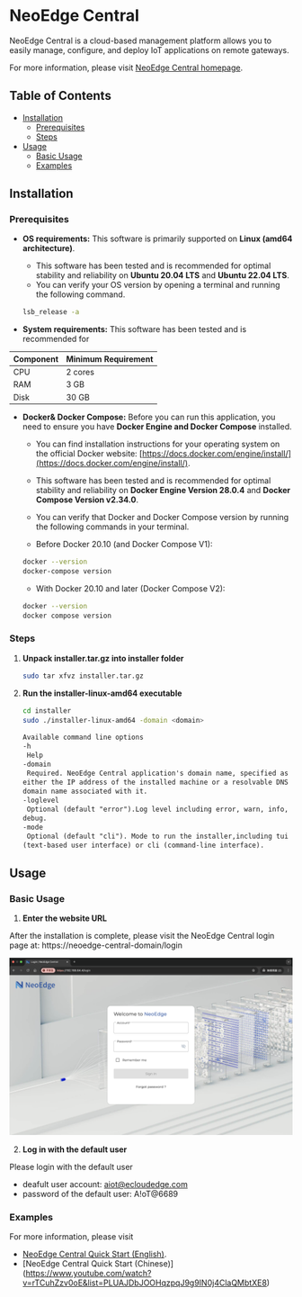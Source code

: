 # NeoEdge Central
NeoEdge Central is a cloud-based management platform allows you to easily manage, configure, and deploy IoT applications on remote gateways.

For more information, please visit [NeoEdge Central homepage](https://www.ecloudedge.com).

## Table of Contents
- [Installation](#installation)
    - [Prerequisites](#prerequisites)
    - [Steps](#steps)
- [Usage](#usage)
    - [Basic Usage](#basic-usage)
    - [Examples](#examples)


## Installation

### Prerequisites

* **OS requirements:**
This software is primarily supported on **Linux (amd64 architecture)**.
    - This software has been tested and is recommended for optimal stability and reliability on **Ubuntu 20.04 LTS** and **Ubuntu 22.04 LTS**.
    - You can verify your OS version by opening a terminal and running the following command.

    ```bash
    lsb_release -a
    ```

* **System requirements:**
This software has been tested and is recommended for

| Component  | Minimum Requirement | 
| --------   | -------- | 
| CPU        | 2 cores| 
| RAM        | 3 GB   | 
| Disk       | 30 GB  | 

* **Docker& Docker Compose:** 
Before you can run this application, you need to ensure you have **Docker Engine and Docker Compose** installed. 
    - You can find installation instructions for your operating system on the official Docker website: [https://docs.docker.com/engine/install/](https://docs.docker.com/engine/install/).
    - This software has been tested and is recommended for optimal stability and reliability on **Docker Engine Version 28.0.4** and **Docker Compose Version v2.34.0**.
    - You can verify that Docker and Docker Compose version by running the following commands in your terminal.

    - Before Docker 20.10 (and Docker Compose V1):
    ```bash
    docker --version
    docker-compose version
    ```
    - With Docker 20.10 and later (Docker Compose V2):
    ```bash
    docker --version
    docker compose version
    ```
### Steps
1.  **Unpack installer.tar.gz into installer folder**
    ```bash
    sudo tar xfvz installer.tar.gz
    ```
2. **Run the installer-linux-amd64 executable**

   ```bash
   cd installer
   sudo ./installer-linux-amd64 -domain <domain> 
   ```
   ```text
   Available command line options 
   -h
    Help
   -domain
    Required. NeoEdge Central application's domain name, specified as either the IP address of the installed machine or a resolvable DNS domain name associated with it.
   -loglevel
    Optional (default "error").Log level including error, warn, info, debug. 
   -mode
    Optional (default "cli"). Mode to run the installer,including tui (text-based user interface) or cli (command-line interface). 
   ```
## Usage

### Basic Usage
1.  **Enter the website URL**

After the installation is complete, please visit the NeoEdge Central login page at: https://neoedge-central-domain/login

![Website Screenshot](https://github.com/eCloudEdge-Digital/neoedge-central-user-manual/raw/dev/readme-images/login.png)
    
2. **Log in with the default user**

Please login with the default user
- deafult user account: aiot@ecloudedge.com
- password of the default user: A!oT@6689

### Examples

For more information, please visit 
- [NeoEdge Central Quick Start (English)](https://www.youtube.com/playlist?list=PLUAJDbJOOHqx2JrZCZpMZT_nlDE_qKT2h).
- [NeoEdge Central Quick Start (Chinese)] (https://www.youtube.com/watch?v=rTCuhZzv0oE&list=PLUAJDbJOOHqzpqJ9g9IN0j4ClaQMbtXE8)